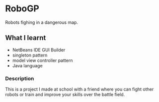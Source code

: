 # RoboGP

Robots fighing in a dangerous map.

## What I learnt

- NetBeans IDE GUI Builder
- singleton pattern
- model view controller pattern
- Java language

### Description

This is a project I made at school with a friend where you can fight other robots or train and improve your skills over the battle field.
